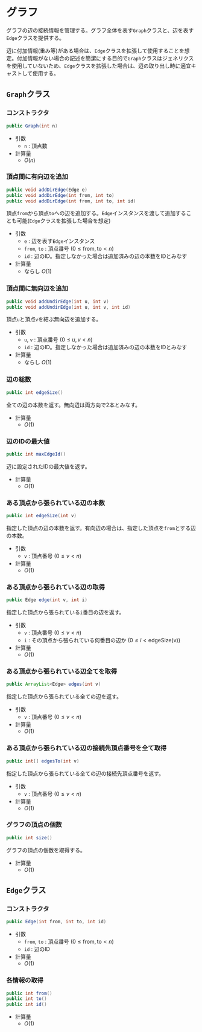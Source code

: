 # グラフ
グラフの辺の接続情報を管理する。グラフ全体を表す`Graph`クラスと、辺を表す`Edge`クラスを提供する。

辺に付加情報(重み等)がある場合は、`Edge`クラスを拡張して使用することを想定。付加情報がない場合の記述を簡潔にする目的で`Graph`クラスはジェネリクスを使用していないため、`Edge`クラスを拡張した場合は、辺の取り出し時に適宜キャストして使用する。

## `Graph`クラス
### コンストラクタ
```java
public Graph(int n)
```
- 引数
  - `n` : 頂点数
- 計算量
  - $O(n)$

### 頂点間に有向辺を追加
```java
public void addDirEdge(Edge e)
public void addDirEdge(int from, int to)
public void addDirEdge(int from, int to, int id)
```
頂点`from`から頂点`to`への辺を追加する。`Edge`インスタンスを渡して追加することも可能(`Edge`クラスを拡張した場合を想定)
- 引数
  - `e` : 辺を表す`Edge`インスタンス
  - `from`, `to` : 頂点番号 $(0 \le \mathrm{from}, \mathrm{to} \lt n)$
  - `id` : 辺のID。指定しなかった場合は追加済みの辺の本数をIDとみなす
- 計算量
  - ならし $O(1)$

### 頂点間に無向辺を追加
```java
public void addUndirEdge(int u, int v)
public void addUndirEdge(int u, int v, int id)
```
頂点`u`と頂点`v`を結ぶ無向辺を追加する。
- 引数
  - `u`, `v` : 頂点番号 $(0 \le u, v \lt n)$
  - `id` : 辺のID。指定しなかった場合は追加済みの辺の本数をIDとみなす
- 計算量
  - ならし $O(1)$

### 辺の総数
```java
public int edgeSize()
```
全ての辺の本数を返す。無向辺は両方向で2本とみなす。
- 計算量
  - $O(1)$

### 辺のIDの最大値
```java
public int maxEdgeId()
```
辺に設定されたIDの最大値を返す。
- 計算量
  - $O(1)$

### ある頂点から張られている辺の本数
```java
public int edgeSize(int v)
```
指定した頂点の辺の本数を返す。有向辺の場合は、指定した頂点を`from`とする辺の本数。
- 引数
  - `v` : 頂点番号 $(0 \le v \lt n)$
- 計算量
  - $O(1)$

### ある頂点から張られている辺の取得
```java
public Edge edge(int v, int i)
```
指定した頂点から張られている`i`番目の辺を返す。
- 引数
  - `v` : 頂点番号 $(0 \le v \lt n)$
  - `i` : その頂点から張られている何番目の辺か $(0 \le i \lt \mathrm{edgeSize(v)})$
- 計算量
  - $O(1)$

### ある頂点から張られている辺全てを取得
```java
public ArrayList<Edge> edges(int v)
```
指定した頂点から張られている全ての辺を返す。
- 引数
  - `v` : 頂点番号 $(0 \le v \lt n)$
- 計算量
  - $O(1)$

### ある頂点から張られている辺の接続先頂点番号を全て取得
```java
public int[] edgesTo(int v)
```
指定した頂点から張られている全ての辺の接続先頂点番号を返す。
- 引数
  - `v` : 頂点番号 $(0 \le v \lt n)$
- 計算量
  - $O(1)$

### グラフの頂点の個数
```java
public int size()
```
グラフの頂点の個数を取得する。
- 計算量
  - $O(1)$

## `Edge`クラス
### コンストラクタ
```java
public Edge(int from, int to, int id)
```
- 引数
  - `from`, `to` : 頂点番号 $(0 \le \mathrm{from}, \mathrm{to} \lt n)$
  - `id` : 辺のID
- 計算量
  - $O(1)$

### 各情報の取得
```java
public int from()
public int to()
public int id()
```
- 計算量
  - $O(1)$
